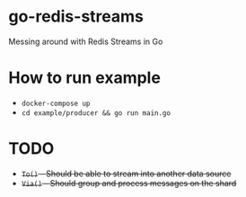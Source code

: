 # go-redis-streams
Messing around with Redis Streams in Go

# How to run example
- `docker-compose up`
- `cd example/producer && go run main.go`

# TODO
- ~~`To()` - Should be able to stream into another data source~~
- ~~`Via()` - Should group and process messages on the shard~~
